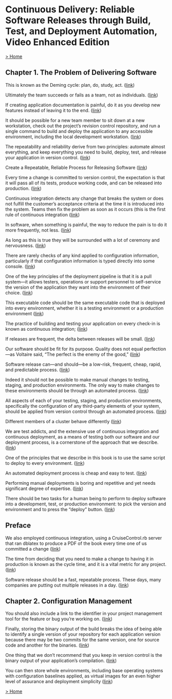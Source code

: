 # Continuous Delivery: Reliable Software Releases through Build, Test, and Deployment Automation, Video Enhanced Edition

[> Home](../README.md)
## Chapter 1. The Problem of Delivering Software



This is known as the Deming cycle: plan, do, study, act. ([link](https://learning.oreilly.com/library/view/-/9780321670250/ch01.html#03fcfb9f-6016-4b1b-9561-0c3b48ec3f40))


Ultimately the team succeeds or fails as a team, not as individuals.  ([link](https://learning.oreilly.com/library/view/-/9780321670250/ch01.html#6dd59508-4d8a-435a-b8ab-9be5a219f1a4))


If creating application documentation is painful, do it as you develop new features instead of leaving it to the end. ([link](https://learning.oreilly.com/library/view/-/9780321670250/ch01.html#c5f9b680-a7e9-4f88-8aa6-f492cc3e99a0))


It should be possible for a new team member to sit down at a new workstation, check out the project’s revision control repository, and run a single command to build and deploy the application to any accessible environment, including the local development workstation. ([link](https://learning.oreilly.com/library/view/-/9780321670250/ch01.html#ce695a96-5e68-48be-a299-65aec881315d))


The repeatability and reliability derive from two principles: automate almost everything, and keep everything you need to build, deploy, test, and release your application in version control. ([link](https://learning.oreilly.com/library/view/-/9780321670250/ch01.html#5f70d711-8279-482f-8a3a-c6105c778458))


Create a Repeatable, Reliable Process for Releasing Software ([link](https://learning.oreilly.com/library/view/-/9780321670250/ch01.html#57b91614-ad98-49ef-9221-b2fc52c4c540))


Every time a change is committed to version control, the expectation is that it will pass all of its tests, produce working code, and can be released into production. ([link](https://learning.oreilly.com/library/view/-/9780321670250/ch01.html#ae0f9bc7-98c3-44f6-b51a-6463e55b9281))


Continuous integration detects any change that breaks the system or does not fulfill the customer’s acceptance criteria at the time it is introduced into the system. Teams then fix the problem as soon as it occurs (this is the first rule of continuous integration ([link](https://learning.oreilly.com/library/view/-/9780321670250/ch01.html#f87d964c-e776-435c-b25b-89f838ffa2c7))


In software, when something is painful, the way to reduce the pain is to do it more frequently, not less.  ([link](https://learning.oreilly.com/library/view/-/9780321670250/ch01.html#9b209999-1473-4b62-ae57-d73511ee27de))


As long as this is true they will be surrounded with a lot of ceremony and nervousness. ([link](https://learning.oreilly.com/library/view/-/9780321670250/ch01.html#777ac098-1ef3-44a8-87d4-787240c7fb67))


There are rarely checks of any kind applied to configuration information, particularly if that configuration information is typed directly into some console. ([link](https://learning.oreilly.com/library/view/-/9780321670250/ch01.html#8c5a7f71-3d71-4408-9384-3ffb931a9d0d))


One of the key principles of the deployment pipeline is that it is a pull system—it allows testers, operations or support personnel to self-service the version of the application they want into the environment of their choice. ([link](https://learning.oreilly.com/library/view/-/9780321670250/ch01.html#90ca1a30-3f8c-4235-8903-cfb2a6495da4))


This executable code should be the same executable code that is deployed into every environment, whether it is a testing environment or a production environment ([link](https://learning.oreilly.com/library/view/-/9780321670250/ch01.html#02ed26a3-a448-4bbe-9f9a-a79987c94bae))


The practice of building and testing your application on every check-in is known as continuous integration; ([link](https://learning.oreilly.com/library/view/-/9780321670250/ch01.html#69522709-28ab-46cf-b7ca-d87f083aca6c))


If releases are frequent, the delta between releases will be small.  ([link](https://learning.oreilly.com/library/view/-/9780321670250/ch01.html#9d2f89b6-9cfa-4db3-8b5f-aeba6736f1a4))


Our software should be fit for its purpose. Quality does not equal perfection—as Voltaire said, “The perfect is the enemy of the good,” ([link](https://learning.oreilly.com/library/view/-/9780321670250/ch01.html#2448bb23-cba6-436a-b145-ac4b4059083c))


 Software release can—and should—be a low-risk, frequent, cheap, rapid, and predictable process.  ([link](https://learning.oreilly.com/library/view/-/9780321670250/ch01.html#65179213-c7fe-409d-980c-b0718ea11e95))


Indeed it should not be possible to make manual changes to testing, staging, and production environments. The only way to make changes to these environments should be through an automated process. ([link](https://learning.oreilly.com/library/view/-/9780321670250/ch01.html#2d849aa4-18f1-4953-b219-08b426e54e7e))


All aspects of each of your testing, staging, and production environments, specifically the configuration of any third-party elements of your system, should be applied from version control through an automated process. ([link](https://learning.oreilly.com/library/view/-/9780321670250/ch01.html#c8424fd4-cf42-4544-b62a-f0dcea889c07))


Different members of a cluster behave differently ([link](https://learning.oreilly.com/library/view/-/9780321670250/ch01.html#56b224ea-1354-455f-a1f6-4afcdc7d4f7a))


We are test addicts, and the extensive use of continuous integration and continuous deployment, as a means of testing both our software and our deployment process, is a cornerstone of the approach that we describe. ([link](https://learning.oreilly.com/library/view/-/9780321670250/ch01.html#25875799-e999-49eb-ae74-6b1a5e6e6153))


One of the principles that we describe in this book is to use the same script to deploy to every environment. ([link](https://learning.oreilly.com/library/view/-/9780321670250/ch01.html#7f545452-953b-47b5-8d3b-38b267b7a24b))


An automated deployment process is cheap and easy to test. ([link](https://learning.oreilly.com/library/view/-/9780321670250/ch01.html#d6a3dc91-468b-4479-a62c-f9461301708a))


Performing manual deployments is boring and repetitive and yet needs significant degree of expertise. ([link](https://learning.oreilly.com/library/view/-/9780321670250/ch01.html#2cbb0c3d-5f15-4a4d-955d-3baed1f57ed9))


There should be two tasks for a human being to perform to deploy software into a development, test, or production environment: to pick the version and environment and to press the “deploy” button.  ([link](https://learning.oreilly.com/library/view/-/9780321670250/ch01.html#0e96d205-7849-4872-8468-bbb86c6368ca))

## Preface



We also employed continuous integration, using a CruiseControl.rb server that ran dblatex to produce a PDF of the book every time one of us committed a change ([link](https://learning.oreilly.com/library/view/-/9780321670250/pr03.html#47391e5c-28ce-43de-b052-f45234f711e7))


The time from deciding that you need to make a change to having it in production is known as the cycle time, and it is a vital metric for any project. ([link](https://learning.oreilly.com/library/view/-/9780321670250/pr03.html#37f486e0-5b4d-4300-adcb-fc29d1cefc7a))


Software release should be a fast, repeatable process. These days, many companies are putting out multiple releases in a day.  ([link](https://learning.oreilly.com/library/view/-/9780321670250/pr03.html#df07fcef-5768-47cc-9bf9-4f4664dbb059))

## Chapter 2. Configuration Management



You should also include a link to the identifier in your project management tool for the feature or bug you’re working on.  ([link](https://learning.oreilly.com/library/view/-/9780321670250/ch02.html#65a8eba0-4863-46e3-8404-f6143f77966a))


Finally, storing the binary output of the build breaks the idea of being able to identify a single version of your repository for each application version because there may be two commits for the same version, one for source code and another for the binaries. ([link](https://learning.oreilly.com/library/view/-/9780321670250/ch02.html#d7383185-5949-4649-bed4-f625b47ab48d))


One thing that we don’t recommend that you keep in version control is the binary output of your application’s compilation.  ([link](https://learning.oreilly.com/library/view/-/9780321670250/ch02.html#3ed1a339-6a38-4b3c-8d03-dbf536365305))


You can then store whole environments, including base operating systems with configuration baselines applied, as virtual images for an even higher level of assurance and deployment simplicity ([link](https://learning.oreilly.com/library/view/-/9780321670250/ch02.html#d643e273-e3ed-4564-adcc-1eaddc2b00f0))

[> Home](../README.md)